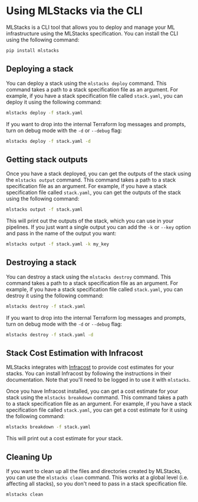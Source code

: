 # Using MLStacks via the CLI

MLStacks is a CLI tool that allows you to deploy and manage your ML
infrastructure using the MLStacks specification. You can install the CLI using
the following command:

```bash
pip install mlstacks
```

## Deploying a stack

You can deploy a stack using the `mlstacks deploy` command. This command takes a
path to a stack specification file as an argument. For example, if you have a
stack specification file called `stack.yaml`, you can deploy it using the
following command:

```bash
mlstacks deploy -f stack.yaml
```

If you want to drop into the internal Terraform log messages and prompts, turn
on debug mode with the `-d` or `--debug` flag:

```bash
mlstacks deploy -f stack.yaml -d
```

## Getting stack outputs

Once you have a stack deployed, you can get the outputs of the stack using the
`mlstacks output` command. This command takes a path to a stack specification
file as an argument. For example, if you have a stack specification file called
`stack.yaml`, you can get the outputs of the stack using the following command:

```bash
mlstacks output -f stack.yaml
```

This will print out the outputs of the stack, which you can use in your
pipelines. If you just want a single output you can add the `-k` or `--key`
option and pass in the name of the output you want:

```bash
mlstacks output -f stack.yaml -k my_key
```

## Destroying a stack

You can destroy a stack using the `mlstacks destroy` command. This command takes
a path to a stack specification file as an argument. For example, if you have a
stack specification file called `stack.yaml`, you can destroy it using the
following command:

```bash
mlstacks destroy -f stack.yaml
```

If you want to drop into the internal Terraform log messages and prompts, turn
on debug mode with the `-d` or `--debug` flag:

```bash
mlstacks destroy -f stack.yaml -d
```

## Stack Cost Estimation with Infracost

MLStacks integrates with [Infracost](https://www.infracost.io/) to provide cost
estimates for your stacks. You can install Infracost by following the
instructions in their documentation. Note that you'll need to be logged in to
use it with `mlstacks`.

Once you have Infracost installed, you can get a cost estimate for your stack
using the `mlstacks breakdown` command. This command takes a path to a stack
specification file as an argument. For example, if you have a stack
specification file called `stack.yaml`, you can get a cost estimate for it using
the following command:

```bash
mlstacks breakdown -f stack.yaml
```

This will print out a cost estimate for your stack.

## Cleaning Up

If you want to clean up all the files and directories created by MLStacks, you
can use the `mlstacks clean` command. This works at a global level (i.e.
affecting all stacks), so you don't need to pass in a stack specification file.

```bash
mlstacks clean
```
